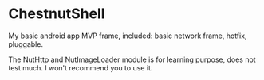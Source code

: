 # ChestnutShell
My basic android app MVP frame, included: basic network frame, hotfix, pluggable.

The NutHttp and NutImageLoader module is for learning purpose, does not test much. I won't recommend you to use it.